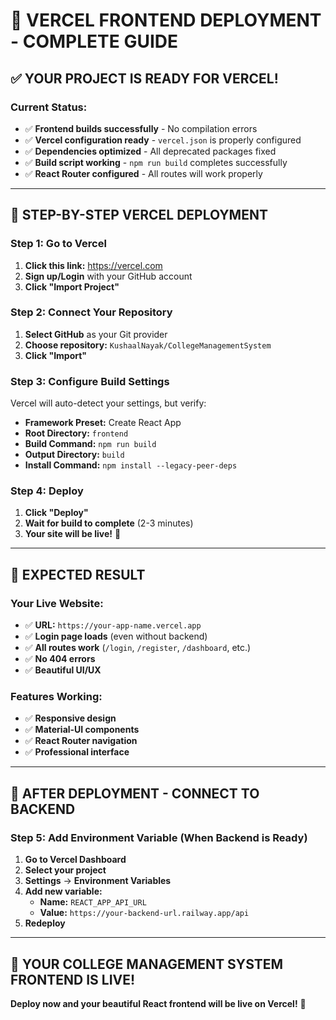 # 🚀 **VERCEL FRONTEND DEPLOYMENT - COMPLETE GUIDE**

## ✅ **YOUR PROJECT IS READY FOR VERCEL!**

### **Current Status:**
- ✅ **Frontend builds successfully** - No compilation errors
- ✅ **Vercel configuration ready** - `vercel.json` is properly configured
- ✅ **Dependencies optimized** - All deprecated packages fixed
- ✅ **Build script working** - `npm run build` completes successfully
- ✅ **React Router configured** - All routes will work properly

---

## 🎯 **STEP-BY-STEP VERCEL DEPLOYMENT**

### **Step 1: Go to Vercel**
1. **Click this link:** https://vercel.com
2. **Sign up/Login** with your GitHub account
3. **Click "Import Project"**

### **Step 2: Connect Your Repository**
1. **Select GitHub** as your Git provider
2. **Choose repository:** `KushaalNayak/CollegeManagementSystem`
3. **Click "Import"**

### **Step 3: Configure Build Settings**
Vercel will auto-detect your settings, but verify:
- **Framework Preset:** Create React App
- **Root Directory:** `frontend`
- **Build Command:** `npm run build`
- **Output Directory:** `build`
- **Install Command:** `npm install --legacy-peer-deps`

### **Step 4: Deploy**
1. **Click "Deploy"**
2. **Wait for build to complete** (2-3 minutes)
3. **Your site will be live!** 🎉

---

## 🎯 **EXPECTED RESULT**

### **Your Live Website:**
- ✅ **URL:** `https://your-app-name.vercel.app`
- ✅ **Login page loads** (even without backend)
- ✅ **All routes work** (`/login`, `/register`, `/dashboard`, etc.)
- ✅ **No 404 errors**
- ✅ **Beautiful UI/UX**

### **Features Working:**
- ✅ **Responsive design**
- ✅ **Material-UI components**
- ✅ **React Router navigation**
- ✅ **Professional interface**

---

## 🔧 **AFTER DEPLOYMENT - CONNECT TO BACKEND**

### **Step 5: Add Environment Variable (When Backend is Ready)**
1. **Go to Vercel Dashboard**
2. **Select your project**
3. **Settings** → **Environment Variables**
4. **Add new variable:**
   - **Name:** `REACT_APP_API_URL`
   - **Value:** `https://your-backend-url.railway.app/api`
5. **Redeploy**

---

## 🎉 **YOUR COLLEGE MANAGEMENT SYSTEM FRONTEND IS LIVE!**

**Deploy now and your beautiful React frontend will be live on Vercel!** 🚀
